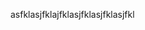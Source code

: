 asfklasjfklajfklasjfklasjfklasjfkl

<!---
aleksej-rodionov/aleksej-rodionov is a ✨ special ✨ repository because its `README.md` (this file) appears on your GitHub profile.
You can click the Preview link to take a look at your changes.
--->

